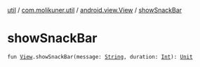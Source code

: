 [util](../../index.md) / [com.molikuner.util](../index.md) / [android.view.View](index.md) / [showSnackBar](./show-snack-bar.md)

# showSnackBar

`fun `[`View`](https://developer.android.com/reference/android/view/View.html)`.showSnackBar(message: `[`String`](https://kotlinlang.org/api/latest/jvm/stdlib/kotlin/-string/index.html)`, duration: `[`Int`](https://kotlinlang.org/api/latest/jvm/stdlib/kotlin/-int/index.html)`): `[`Unit`](https://kotlinlang.org/api/latest/jvm/stdlib/kotlin/-unit/index.html)